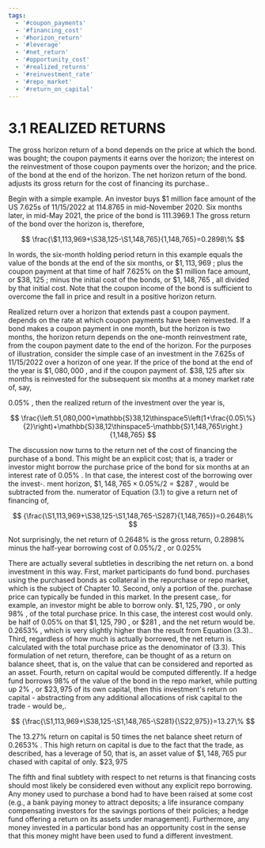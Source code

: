 ```yaml
---
tags:
  - '#coupon_payments'
  - '#financing_cost'
  - '#horizon_return'
  - '#leverage'
  - '#net_return'
  - '#opportunity_cost'
  - '#realized_returns'
  - '#reinvestment_rate'
  - '#repo_market'
  - '#return_on_capital'
---
```

# 3.1 REALIZED RETURNS  

The gross horizon return of a bond depends on the price at which the bond.   
was bought; the coupon payments it earns over the horizon; the interest on the reinvestment of those coupon payments over the horizon; and the price.   
of the bond at the end of the horizon. The net horizon return of the bond.   
adjusts its gross return for the cost of financing its purchase..  

Begin with a simple example. An investor buys $\$1$ million face amount of the US 7.625s of 11/15/2022 at 114.8765 in mid-November 2020. Six months later, in mid-May 2021, the price of the bond is 111.3969.1 The gross return of the bond over the horizon is, therefore,  

$$
\frac{\$1,113,969+\S38,125-\S1,148,765}{1,148,765}=0.2898\%
$$  

In words, the six-month holding period return in this example equals the value of the bonds at the end of the six months, or $\$1,113,969$ ; plus the coupon payment at that time of half $7.625\%$ on the $\$1$ million face amount, or $\$38,125$ ; minus the initial cost of the bonds, or $\$1,148,765$ , all divided by that initial cost. Note that the coupon income of the bond is sufficient to overcome the fall in price and result in a positive horizon return.  

Realized return over a horizon that extends past a coupon payment. depends on the rate at which coupon payments have been reinvested. If a bond makes a coupon payment in one month, but the horizon is two months, the horizon return depends on the one-month reinvestment rate, from the coupon payment date to the end of the horizon. For the purposes of illustration, consider the simple case of an investment in the 7.625s of 11/15/2022 over a horizon of one year. If the price of the bond at the end of the year is $\$1,080,000$ , and if the coupon payment of. $\$38,125$ after six months is reinvested for the subsequent six months at a money market rate of, say,  

$0.05\%$ , then the realized return of the investment over the year is,  

$$
\frac{\left.51,080,000+\mathbb{S}38,12\thinspace5\left(1+\frac{0.05\%}{2}\right)+\mathbb{S}38,12\thinspace5-\mathbb{S}1,148,765\right.}{1,148,765}
$$  

The discussion now turns to the return net of the cost of financing the purchase of a bond. This might be an explicit cost; that is, a trader or investor might borrow the purchase price of the bond for six months at an interest rate of $0.05\%$ . In that case, the interest cost of the borrowing over the invest-. ment horizon, $\$1,148,765\times0.05\%/2=\$287$ , would be subtracted from the. numerator of Equation (3.1) to give a return net of financing of,  

$$
{\frac{\S1,113,969+\S38,125-\S1,148,765-\S287}{1,148,765}}=0.2648\%
$$  

Not surprisingly, the net return of $0.2648\%$ is the gross return, $0.2898\%$ minus the half-year borrowing cost of $0.05\%/2$ , or $0.025\%$  

There are actually several subtleties in describing the net return on. a bond investment in this way. First, market participants do fund bond. purchases using the purchased bonds as collateral in the repurchase or repo market, which is the subject of Chapter 10. Second, only a portion of the. purchase price can typically be funded in this market. In the present case,. for example, an investor might be able to borrow only. $\$1,125,790$ , or only $98\%$ , of the total purchase price. In this case, the interest cost would only. be half of $0.05\%$ on that $\$1,125,790$ , or $\$281$ , and the net return would be. $0.2653\%$ , which is very slightly higher than the result from Equation (3.3).. Third, regardless of how much is actually borrowed, the net return is. calculated with the total purchase price as the denominator of (3.3). This formulation of net return, therefore, can be thought of as a return on balance sheet, that is, on the value that can be considered and reported as an asset. Fourth, return on capital would be computed differently. If a hedge fund borrows $98\%$ of the value of the bond in the repo market, while putting up $2\%$ , or $\$23,975$ of its own capital, then this investment's return on capital - abstracting from any additional allocations of risk capital to the trade - would be,.  

$$
{\frac{\S1,113,969+\S38,125-\S1,148,765-\S281}{\S22,975}}=13.27\%
$$  

The $13.27\%$ return on capital is 50 times the net balance sheet return of $0.2653\%$ . This high return on capital is due to the fact that the trade, as described, has a leverage of 50, that is, an asset value of $\$1,148,765$ pur chased with capital of only. $\$23,975$  

The fifth and final subtlety with respect to net returns is that financing costs should most likely be considered even without any explicit repo borrowing. Any money used to purchase a bond had to have been raised at some cost (e.g., a bank paying money to attract deposits; a life insurance company compensating investors for the savings portions of their policies; a hedge fund offering a return on its assets under management). Furthermore, any money invested in a particular bond has an opportunity cost in the sense that this money might have been used to fund a different investment.  

